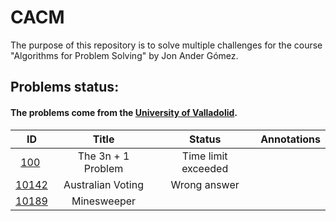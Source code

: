 # CACM

The purpose of this repository is to solve multiple challenges for the course "Algorithms for Problem Solving" by Jon Ander Gómez.

## Problems status:

#### The problems come from the [University of Valladolid](uva.onlinejudge.org).

<center>

| ID | Title | Status | Annotations |
|:--:|:-----:|:------:|:-----------:|
| [100](./N00100) | The 3n + 1 Problem | Time limit exceeded
| [10142](./N10142) | Australian Voting | Wrong answer 
| [10189](./N10189) | Minesweeper | 

</center>